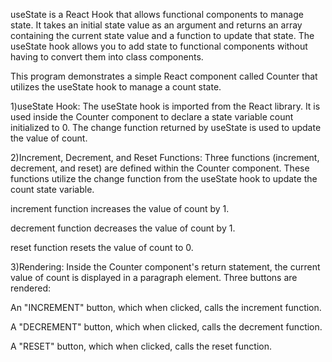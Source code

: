 useState is a React Hook that allows functional components to manage state.
It takes an initial state value as an argument and returns an array containing the current state value and a function to update that state.
The useState hook allows you to add state to functional components without having to convert them into class components.

This program demonstrates a simple React component called Counter that utilizes the useState hook to manage a count state.

1)useState Hook: The useState hook is imported from the React library. It is used inside the Counter component to declare a state variable count initialized to 0. The change function returned by useState is used to update the value of count.

2)Increment, Decrement, and Reset Functions: Three functions (increment, decrement, and reset) are defined within the Counter component. These functions utilize the change function from the useState hook to update the count state variable.

increment function increases the value of count by 1.

decrement function decreases the value of count by 1.

reset function resets the value of count to 0.

3)Rendering: Inside the Counter component's return statement, the current value of count is displayed in a paragraph element. Three buttons are rendered:

An "INCREMENT" button, which when clicked, calls the increment function.

A "DECREMENT" button, which when clicked, calls the decrement function.

A "RESET" button, which when clicked, calls the reset function.